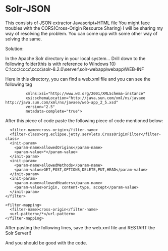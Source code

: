 # Solr-JSON
This consists of JSON extractor Javascript+HTML file
You might face troubles with the CORS(Cross-Origin Resource Sharing)
I will be sharing my way of resolving the problem. You can come upp with some other way of solving the same. 


Solution:

In the Apache Solr directory in your local system...
Drill down to the following folder(this is with reference to Windows 10)
C:\ccc\cccc\cccc\solr-8.2.0\server\solr-webapp\webapp\WEB-INF

Here in this directory, you can find a web.xml file and you can see the following tag

```<web-app xmlns="http://java.sun.com/xml/ns/javaee"
         xmlns:xsi="http://www.w3.org/2001/XMLSchema-instance"
         xsi:schemaLocation="http://java.sun.com/xml/ns/javaee http://java.sun.com/xml/ns/javaee/web-app_2_5.xsd"
         version="2.5"
         metadata-complete="true">
```
After this piece of code paste the following piece of code mentioned below:

```<filter>
  <filter-name>cross-origin</filter-name>
  <filter-class>org.eclipse.jetty.servlets.CrossOriginFilter</filter-class>
  <init-param>
    <param-name>allowedOrigins</param-name>
    <param-value>*</param-value>
  </init-param>
  <init-param>
    <param-name>allowedMethods</param-name>
    <param-value>GET,POST,OPTIONS,DELETE,PUT,HEAD</param-value>
  </init-param>
  <init-param>
    <param-name>allowedHeaders</param-name>
    <param-value>origin, content-type, accept</param-value>
  </init-param>
</filter>

<filter-mapping>
  <filter-name>cross-origin</filter-name>
  <url-pattern>/*</url-pattern>
</filter-mapping>
```
After pasting the following lines, save the web.xml file and RESTART the Solr Server!!


And you should be good with the code.
